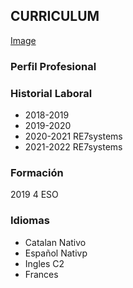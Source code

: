 ## **CURRICULUM**

[Image](https://raw.githubusercontent.com/Mashiro464/Mashiro464/main/gato.jpg)

### Perfil Profesional


### Historial Laboral
- 2018-2019 
- 2019-2020 
- 2020-2021 RE7systems
- 2021-2022 RE7systems

### Formación
2019 4 ESO

### Idiomas
- Catalan Nativo
- Español Nativp
- Ingles C2
- Frances 
